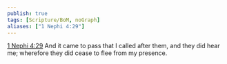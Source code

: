 ```yaml
---
publish: true
tags: [Scripture/BoM, noGraph]
aliases: ["1 Nephi 4:29"]
---
```

[1 Nephi 4:29](https://churchofjesuschrist.org/study/scriptures/bofm/1-ne/4?lang=eng&id=p29#p29) And it came to pass that I called after them, and they did hear me; wherefore they did cease to flee from my presence.
